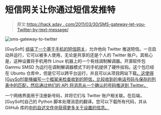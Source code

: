 # 短信网关让你通过短信发推特

> 原文:[https://hack aday . com/2011/03/30/SMS-gateway-let-you-Twitter-by-text-message/](https://hackaday.com/2011/03/30/sms-gateway-lets-you-twitter-by-text-message/)

![](../Images/1966a9cae41babea8aaaf78728f81233.png "sms-gateway-to-twitter")

[GuySoft] [组装了一个基于手机的短信网关](https://guysoft.wordpress.com/2011/03/27/smsgate/)，允许他向 Twitter 推送短信。一旦启动并运行，它可以被多人使用，无论是共享的还是个人的 Twitter 账户。其核心是，这种设置将手机用作 Linux 机器上的一个有线调制解调器。开源软件包 Gammu SMSD 为运行在调制解调器模式下的手机提供了硬件挂钩。这个包已经在 Ubuntu 仓库中，但是它可以跨平台运行，并且可以从项目网站下载[。这使得[GuySoft]能够编写一个框架来检查收到的短信，比较收到的电话号码与保存的列表中的匹配，然后通过他们的 API 将消息从一个确认的号码推送到 Twitter。](http://wammu.eu/smsd/)

一个网络界面用于注册新号码，并将它们与 Twitter 账户相关联。在后端，[GuySoft]自己的 Python 脚本处理消息的翻译。您可以下载所有代码，并从 GitHub 库的[中的自述文件中获得更多关于设置的信息。](https://github.com/guysoft/SMS-Twitter-Gate)